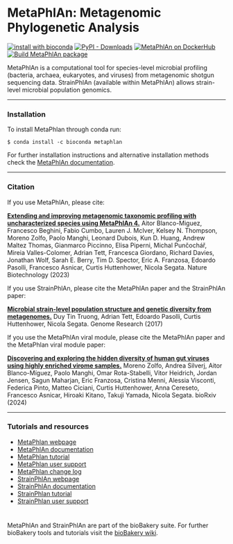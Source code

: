 # MetaPhlAn: Metagenomic Phylogenetic Analysis
[![install with bioconda](https://img.shields.io/badge/install%20with-bioconda-brightgreen.svg?style=flat)](http://bioconda.github.io/recipes/metaphlan/README.html) [![PyPI - Downloads](https://img.shields.io/pypi/dm/metaphlan?label=MetaPhlAn%20on%20PyPi)](https://pypi.org/project/MetaPhlAn/) [![MetaPhlAn on DockerHub](https://img.shields.io/docker/pulls/biobakery/metaphlan?label=MetaPhlAn%20on%20DockerHub)](https://hub.docker.com/r/biobakery/metaphlan) [![Build MetaPhlAn package](https://github.com/biobakery/MetaPhlAn/workflows/Build%20MetaPhlAn%20package/badge.svg?branch=3.0)](https://github.com/biobakery/MetaPhlAn/actions?query=workflow%3A%22Build+MetaPhlAn+package%22)

MetaPhlAn is a computational tool for species-level microbial profiling (bacteria, archaea, eukaryotes, and viruses) from metagenomic shotgun sequencing data. 
StrainPhlAn (available within MetaPhlAn) allows strain-level microbial population genomics.

-------------

### Installation

To install MetaPhlan through conda run:

```
$ conda install -c bioconda metaphlan
```

For further installation instructions and alternative installation methods check the [MetaPhlAn documentation](https://github.com/biobakery/MetaPhlAn/wiki/MetaPhlAn-4#installation).

-------------

### Citation
If you use MetaPhlAn, please cite:

[**Extending and improving metagenomic taxonomic profiling with uncharacterized species using MetaPhlAn 4.**](https://doi.org/10.1038/s41587-023-01688-w) Aitor Blanco-Miguez, Francesco Beghini, Fabio Cumbo, Lauren J. McIver, Kelsey N. Thompson, Moreno Zolfo, Paolo Manghi, Leonard Dubois, Kun D. Huang, Andrew Maltez Thomas, Gianmarco Piccinno, Elisa Piperni, Michal Punčochář, Mireia Valles-Colomer, Adrian Tett, Francesca Giordano, Richard Davies, Jonathan Wolf, Sarah E. Berry, Tim D. Spector, Eric A. Franzosa, Edoardo Pasolli, Francesco Asnicar, Curtis Huttenhower, Nicola Segata. Nature Biotechnology (2023)

If you use StrainPhlAn, please cite the MetaPhlAn paper and the StrainPhlAn paper:

[**Microbial strain-level population structure and genetic diversity from metagenomes.**](http://genome.cshlp.org/content/27/4/626.full.pdf) Duy Tin Truong, Adrian Tett, Edoardo Pasolli, Curtis Huttenhower, Nicola Segata. Genome Research (2017)

If you use the MetaPhlAn viral module, please cite the MetaPhlAn paper and the MetaPhlan viral module paper:

[**Discovering and exploring the hidden diversity of human gut viruses using highly enriched virome samples.**](https://doi.org/10.1101/2024.02.19.580813 ) Moreno Zolfo, Andrea Silverj, Aitor Blanco-Míguez, Paolo Manghi, Omar Rota-Stabelli, Vitor Heidrich, Jordan Jensen, Sagun Maharjan, Eric Franzosa, Cristina Menni, Alessia Visconti, Federica Pinto, Matteo Ciciani, Curtis Huttenhower, Anna Cereseto, Francesco Asnicar, Hiroaki Kitano, Takuji Yamada, Nicola Segata. bioRxiv (2024)

-------------

### Tutorials and resources

* [MetaPhlan webpage](http://segatalab.cibio.unitn.it/tools/metaphlan/index.html)
* [MetaPhlAn documentation](https://github.com/biobakery/MetaPhlAn/wiki/MetaPhlAn-4)
* [MetaPhlan tutorial](https://github.com/biobakery/biobakery/wiki/metaphlan4)
* [MetaPhlan user support](https://forum.biobakery.org/c/microbial-community-profiling/metaphlan/)
* [MetaPhlan change log](https://github.com/biobakery/MetaPhlAn/blob/master/CHANGELOG.md)
* [StrainPhlAn webpage](http://segatalab.cibio.unitn.it/tools/strainphlan/index.html)
* [StrainPhlAn documentation](http://segatalab.cibio.unitn.it/tools/strainphlan/index.html)
* [StrainPhlan tutorial](https://github.com/biobakery/biobakery/wiki/strainphlan4)
* [StrainPhlan user support](https://forum.biobakery.org/c/microbial-community-profiling/strainphlan/)

#
MetaPhlAn and StrainPhlAn are part of the bioBakery suite. For further bioBakery tools and tutorials visit the [bioBakery wiki](https://github.com/biobakery/biobakery).
